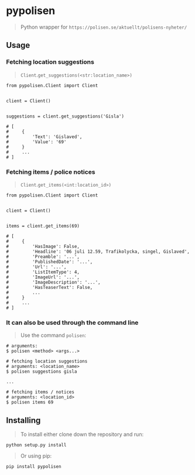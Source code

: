 # pypolisen
> Python wrapper for `https://polisen.se/aktuellt/polisens-nyheter/`


## Usage
### Fetching location suggestions
> `Client`.`get_suggestions(<str:location_name>)`

    from pypolisen.Client import Client


    client = Client()


    suggestions = client.get_suggestions('Gisla')

    # [
    #     {
    #         'Text': 'Gislaved',
    #         'Value': '69'
    #     }
    #     ...
    # ]

### Fetching items / police notices
> `Client`.`get_items(<int:location_id>)`

    from pypolisen.Client import Client


    client = Client()


    items = client.get_items(69)

    # [
    #     {
    #         'HasImage': False,
    #         'Headline': '06 juli 12.59, Trafikolycka, singel, Gislaved',
    #         'Preamble': '...',
    #         'PublishedDate': '...',
    #         'Url': '...',
    #         'ListItemType': 4,
    #         'ImageUrl': '...',
    #         'ImageDescription': '...',
    #         'HasTeaserText': False,
    #         ...
    #     }
    #     ...
    # ]

### It can also be used through the command line
> Use the command `polisen`:

    # arguments:
    $ polisen <method> <args...>

    # fetching location suggestions
    # arguments: <location_name>
    $ polisen suggestions gisla

    ...

    # fetching items / notices
    # arguments: <location_id>
    $ polisen items 69

## Installing
> To install either clone down the repository and run:

    python setup.py install

> Or using pip:

    pip install pypolisen
